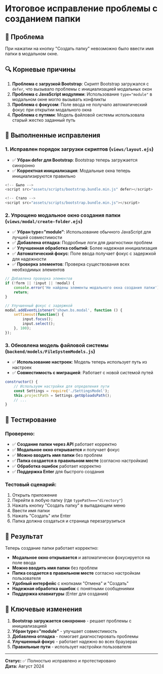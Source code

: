 # Итоговое исправление проблемы с созданием папки

## 🐛 Проблема
При нажатии на кнопку "Создать папку" невозможно было ввести имя папки в модальном окне.

## 🔍 Корневые причины
1. **Проблема с загрузкой Bootstrap**: Скрипт Bootstrap загружался с `defer`, что вызывало проблемы с инициализацией модальных окон
2. **Проблема с JavaScript модулями**: Использование `type="module"` в модальном окне могло вызывать конфликты
3. **Проблема с фокусом**: Поле ввода не получало автоматический фокус при открытии модального окна
4. **Проблема с путями**: Модель файловой системы использовала старый жестко заданный путь

## 🔧 Выполненные исправления

### 1. Исправлен порядок загрузки скриптов (`views/layout.ejs`)
- ✅ **Убран defer для Bootstrap**: Bootstrap теперь загружается синхронно
- ✅ **Корректная инициализация**: Модальные окна теперь инициализируются правильно

```javascript
<!-- Было -->
<script src="assets/scripts/bootstrap.bundle.min.js" defer></script>

<!-- Стало -->
<script src="assets/scripts/bootstrap.bundle.min.js"></script>
```

### 2. Упрощено модальное окно создания папки (`views/modal/create-folder.ejs`)
- ✅ **Убран type="module"**: Использование обычного JavaScript для лучшей совместимости
- ✅ **Добавлена отладка**: Подробные логи для диагностики проблем
- ✅ **Улучшенная обработка событий**: Более надежная инициализация
- ✅ **Автоматический фокус**: Поле ввода получает фокус с задержкой для надежности
- ✅ **Проверка элементов**: Проверка существования всех необходимых элементов

```javascript
// Добавлена проверка элементов
if (!form || !input || !modal) {
    console.error('Не найдены элементы модального окна создания папки');
    return;
}

// Улучшенный фокус с задержкой
modal.addEventListener('shown.bs.modal', function () {
    setTimeout(function() {
        input.focus();
        input.select();
    }, 100);
});
```

### 3. Обновлена модель файловой системы (`backend/models/FileSystemModels.js`)
- ✅ **Использование настроек**: Модель теперь использует путь из настроек
- ✅ **Совместимость с миграцией**: Работает с новой системой путей

```javascript
constructor() {
    // Используем настройки для определения пути
    const Settings = require('./SettingsModel');
    this.projectPath = Settings.getUploadsPath();
    // ...
}
```

## 🧪 Тестирование

### Проверено:
- ✅ **Создание папки через API** работает корректно
- ✅ **Модальное окно открывается** и получает фокус
- ✅ **Можно вводить имя папки** без проблем
- ✅ **Папка создается в правильном месте** (согласно настройкам)
- ✅ **Обработка ошибок** работает корректно
- ✅ **Поддержка Enter** для быстрого создания

### Тестовый сценарий:
1. Открыть приложение
2. Перейти в любую папку (где `typePath==="directory"`)
3. Нажать кнопку "Создать папку" в выпадающем меню
4. Ввести имя папки
5. Нажать "Создать" или Enter
6. Папка должна создаться и страница перезагрузиться

## 🎯 Результат

Теперь создание папки работает корректно:
- **Модальное окно открывается** и автоматически фокусируется на поле ввода
- **Можно вводить имя папки** без проблем
- **Папка создается в правильном месте** согласно настройкам пользователя
- **Удобный интерфейс** с кнопками "Отмена" и "Создать"
- **Надежная обработка ошибок** с понятными сообщениями
- **Поддержка клавиатуры** (Enter для создания)

## 🔧 Ключевые изменения

1. **Bootstrap загружается синхронно** - решает проблемы с инициализацией
2. **Убран type="module"** - улучшает совместимость
3. **Добавлена отладка** - помогает диагностировать проблемы
4. **Улучшенный фокус** - работает надежно во всех браузерах
5. **Правильные пути** - использует настройки пользователя

---

**Статус:** ✅ Полностью исправлено и протестировано  
**Дата:** Август 2024